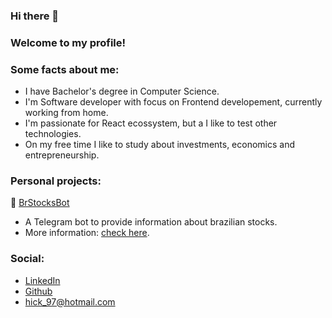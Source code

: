 ### Hi there 👋

### Welcome to my profile!

### Some facts about me:

- I have Bachelor's degree in Computer Science.
- I'm Software developer with focus on Frontend developement, currently working from home.
- I'm passionate for React ecossystem, but a I like to test other technologies.
- On my free time I like to study about investments, economics and entrepreneurship.

### Personal projects:

:robot: [BrStocksBot](https://t.me/brstocksbot)
  - A Telegram bot to provide information about brazilian stocks.
  - More information: [check here](https://www.instagram.com/brstocksbot).

### Social:

- [LinkedIn](https://www.linkedin.com/in/henrique-augusto-84b490133/)
- [Github](https://github.com/hick97?tab=repositories)
- hick_97@hotmail.com

